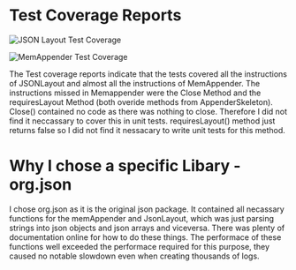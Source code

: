 


<h1>Test Coverage Reports</h1>

![JSON Layout Test Coverage](https://gitlab.ecs.vuw.ac.nz/course-work/swen301/2020/readisaa/readisaa-a1/-/raw/533730515f351947f20530c88631085875ea480a/a1-readisaa/JSONLayoutTestCoverage.png "JSON Layout Test Coverage")


![MemAppender Test Coverage](https://gitlab.ecs.vuw.ac.nz/course-work/swen301/2020/readisaa/readisaa-a1/-/raw/533730515f351947f20530c88631085875ea480a/a1-readisaa/MemAppenderTestCoverage.png "MemAppender Test Coverage")

The Test coverage reports indicate that the tests covered all the instructions of JSONLayout and almost all the instructions of MemAppender.
The instructions missed in Memappender were the Close Method and the requiresLayout Method (both overide methods from AppenderSkeleton). Close() contained no code as there was nothing to close. Therefore I did not find it neccassary to cover this in unit tests.
requiresLayout() method just returns false so I did not find it nessacary to write unit tests for this method.


<h1>Why I chose a specific Libary - org.json</h1>
I chose org.json as it is the original json package. It contained all necassary functions for the memAppender and JsonLayout, which was just parsing strings into json objects and json arrays and viceversa. 
There was plenty of documentation online for how to do these things. The performace of these functions well exceeded the performace required for this purpose, they caused no notable slowdown even when creating thousands of logs.  